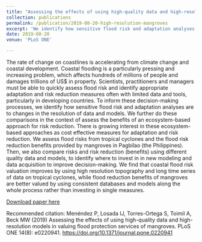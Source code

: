 ```yaml
---
title: "Assessing the effects of using high-quality data and high-resolution models in valuing flood protection services of mangroves"
collection: publications
permalink: /publication/2019-08-20-high-resolution-mangroves
excerpt: 'We identify how sensitive flood risk and adaptation analyses are to changes in the resolution of data and models. We further do these comparisons in the context of assess the benefits of an ecosystem-based approach for risk reduction.'
date: 2019-08-20
venue: 'PLoS ONE'

---
```

The rate of change on coastlines is accelerating from climate change and coastal development. Coastal flooding is a particularly pressing and increasing problem, which affects hundreds of millions of people and damages trillions of US$ in property. Scientists, practitioners and managers must be able to quickly assess flood risk and identify appropriate adaptation and risk reduction measures often with limited data and tools, particularly in developing countries. To inform these decision-making processes, we identify how sensitive flood risk and adaptation analyses are to changes in the resolution of data and models. We further do these comparisons in the context of assess the benefits of an ecosystem-based approach for risk reduction. There is growing interest in these ecosystem-based approaches as cost effective measures for adaptation and risk reduction. We assess flood risks from tropical cyclones and the flood risk reduction benefits provided by mangroves in Pagbilao (the Philippines). Then, we also compare risks and risk reduction (benefits) using different quality data and models, to identify where to invest in in new modeling and data acquisition to improve decision-making. We find that coastal flood risk valuation improves by using high resolution topography and long time series of data on tropical cyclones, while flood reduction benefits of mangroves are better valued by using consistent databases and models along the whole process rather than investing in single measures.

[Download paper here](https://journals.plos.org/plosone/article?id=10.1371/journal.pone.0220941)

Recommended citation: Menéndez P, Losada IJ, Torres-Ortega S, Toimil A, Beck MW (2019) Assessing the effects of using high-quality data and high-resolution models in valuing flood protection services of mangroves. PLoS ONE 14(8): e0220941. https://doi.org/10.1371/journal.pone.0220941
